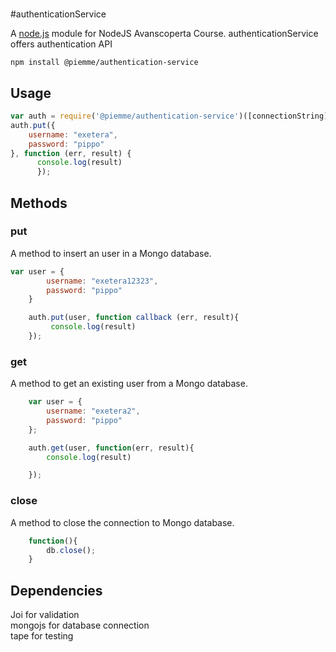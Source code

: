 #

#authenticationService

A [node.js](http://nodejs.org) module for NodeJS Avanscoperta Course. authenticationService offers authentication API

	npm install @piemme/authentication-service


## Usage


``` js
var auth = require('@piemme/authentication-service')([connectionString]);
auth.put({
	username: "exetera",
	password: "pippo"
}, function (err, result) {
      console.log(result)
      });
```

## Methods

### put

A method to insert an user in a Mongo database.

``` js
var user = {
		username: "exetera12323",
		password: "pippo"
	}

	auth.put(user, function callback (err, result){
		 console.log(result)
	});
```

### get

A method to get an existing user from a Mongo database.

``` js
	var user = {
		username: "exetera2",
		password: "pippo"
    };

    auth.get(user, function(err, result){
        console.log(result)

    });

```

### close

A method to close the connection to Mongo database.

``` js
	function(){
		db.close();
	}
```

## Dependencies

Joi for validation<br>
mongojs for database connection<br>
tape for testing